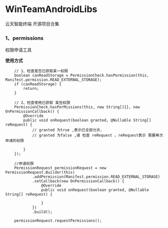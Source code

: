 # WinTeamAndroidLibs

 云天智能终端 开源项目合集

### 1、permissions
 权限申请工具

 **使用方式**


        // 1、检查是否已获取某一权限    
        boolean canReadStorage = PermissionCheck.hasPermission(this, Manifest.permission.READ_EXTERNAL_STORAGE);
        if (canReadStorage) {
            return;
        }
    
        // 2、检查使用已获取 某些权限
        PermissionCheck.hasPerMissions(this, new String[]{}, new OnPermissionCallback() {
            @Override
            public void onRequest(boolean granted, @Nullable String[] reRequest) {
                // granted 为true ,表示已全部允许，
                // granted 为false ,请 检查 reRequest ，reRequest表示 需要再次申请的权限           
                
            }
        });
            
        //申请权限        
        PermissionRequest permissionRequest = new PermissionRequest.Builder(this)
                .addPermission(Manifest.permission.READ_EXTERNAL_STORAGE)
                .setCallback(new OnPermissionCallback() {
                    @Override
                    public void onRequest(boolean granted, @Nullable String[] reRequest) {

                    }
                })
                .build();

        permissionRequest.requestPermissions();
